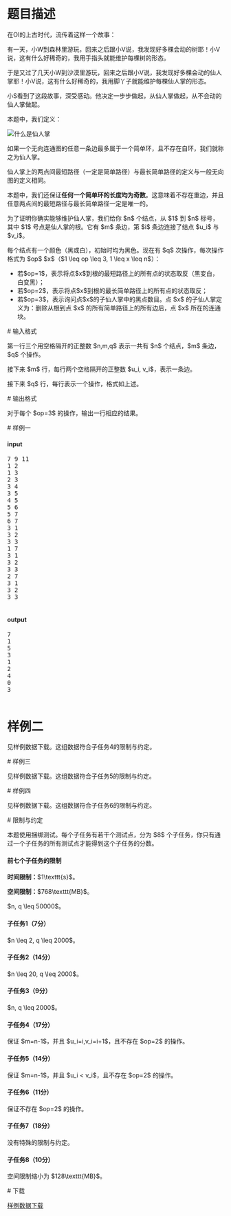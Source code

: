 # 题目描述

<p>在OI的上古时代，流传着这样一个故事：</p>
<p>有一天，小W到森林里游玩，回来之后跟小V说，我发现好多棵会动的树耶！小V说，这有什么好稀奇的，我用手指头就能维护每棵树的形态。</p>
<p>于是又过了几天小W到沙漠里游玩，回来之后跟小V说，我发现好多棵会动的仙人掌耶！小V说，这有什么好稀奇的，我用脚丫子就能维护每棵仙人掌的形态。</p>
<p>小S看到了这段故事，深受感动。他决定一步步做起，从仙人掌做起，从不会动的仙人掌做起。</p>
<p>本题中，我们定义：</p>
<p><img class="img-responsive center-block" src="source/uoj/158/img/aHR0cDovL2ltZy51b2ouYWMvdXRpbGl0eS93aGF0LWlzLWNhY3R1cy5wbmc=.png" alt="什么是仙人掌"/></p>
<p>如果一个无向连通图的任意一条边最多属于一个简单环，且不存在自环，我们就称之为仙人掌。</p>
<p>仙人掌上的两点间最短路径（一定是简单路径）与最长简单路径的定义与一般无向图的定义相同。</p>
<p>本题中，我们还保证<strong>任何一个简单环的长度均为奇数</strong>。这意味着不存在重边，并且任意两点间的最短路径与最长简单路径一定是唯一的。</p>
<p>为了证明你确实能够维护仙人掌，我们给你 $n$ 个结点，从 $1$ 到 $n$ 标号，其中 $1$ 号点是仙人掌的根。它有 $m$ 条边，第 $i$ 条边连接了结点 $u_i$ 与 $v_i$。</p>
<p>每个结点有一个颜色（黑或白），初始时均为黑色。现在有 $q$ 次操作，每次操作格式为 $op$ $x$（$1 \leq op \leq 3, 1 \leq x \leq n$）：</p>
<ul><li>若$op=1$，表示将点$x$到根的最短路径上的所有点的状态取反（黑变白，白变黑）；</li>
<li>若$op=2$，表示将点$x$到根的最长简单路径上的所有点的状态取反；</li>
<li>若$op=3$，表示询问点$x$的子仙人掌中的黑点数目。点 $x$ 的子仙人掌定义为：删除从根到点 $x$ 的所有简单路径上的所有边后，点 $x$ 所在的连通块。</li>
</ul># 输入格式


<p>第一行三个用空格隔开的正整数 $n,m,q$ 表示一共有 $n$ 个结点，$m$ 条边，$q$ 个操作。</p>
<p>接下来 $m$ 行，每行两个空格隔开的正整数 $u_i, v_i$，表示一条边。</p>
<p>接下来 $q$ 行，每行表示一个操作，格式如上述。</p>
# 输出格式


<p>对于每个 $op=3$ 的操作，输出一行相应的结果。</p>
# 样例一


<h4>input</h4>
<pre>7 9 11
1 2
1 3
2 3
3 4
3 5
4 5
5 6
5 7
6 7
3 1
3 2
3 3
1 7
3 1
3 2
3 3
2 7
3 1
3 2
3 3

</pre>

<h4>output</h4>
<pre>7
1
5
3
1
2
4
0
3

</pre>

# 样例二


<p>见样例数据下载。这组数据符合子任务4的限制与约定。</p>
# 样例三


<p>见样例数据下载。这组数据符合子任务5的限制与约定。</p>
# 样例四


<p>见样例数据下载。这组数据符合子任务6的限制与约定。</p>
# 限制与约定


<p>本题使用捆绑测试。每个子任务有若干个测试点，分为 $8$ 个子任务，你只有通过一个子任务的所有测试点才能得到这个子任务的分数。</p>
<h4>前七个子任务的限制</h4>
<p><strong>时间限制：</strong>$1\texttt{s}$。</p>
<p><strong>空间限制：</strong>$768\texttt{MB}$。</p>
<p>$n, q \leq 50000$。</p>
<h4>子任务1（7分）</h4>
<p>$n \leq 2, q \leq 2000$。</p>
<h4>子任务2（14分）</h4>
<p>$n \leq 20, q \leq 2000$。</p>
<h4>子任务3（9分）</h4>
<p>$n, q \leq 2000$。</p>
<h4>子任务4（17分）</h4>
<p>保证 $m=n-1$，并且 $u_i=i,v_i=i+1$，且不存在 $op=2$ 的操作。</p>
<h4>子任务5（14分）</h4>
<p>保证 $m=n-1$，并且 $u_i &lt; v_i$，且不存在 $op=2$ 的操作。</p>
<h4>子任务6（11分）</h4>
<p>保证不存在 $op=2$ 的操作。</p>
<h4>子任务7（18分）</h4>
<p>没有特殊的限制与约定。</p>
<h4>子任务8（10分）</h4>
<p>空间限制缩小为 $128\texttt{MB}$。</p>
# 下载


<p><a href="/download.php?type=problem&amp;id=158">样例数据下载</a></p>

